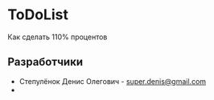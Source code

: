 # ToDoList
Как сделать 110% процентов

Разработчики
------------
* Степулёнок Денис Олегович - super.denis@gmail.com
* 
